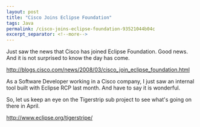 ```yaml
---
layout: post
title: "Cisco Joins Eclipse Foundation"
tags: Java
permalink: /cisco-joins-eclipse-foundation-93521044b04c
excerpt_separator: <!--more-->
---
```

Just saw the news that Cisco has joined Eclipse Foundation. Good news. And it is not surprised to know the day has come.

http://blogs.cisco.com/news/2008/03/cisco_join_eclipse_foundation.html

As a Software Developer working in a Cisco company, I just saw an internal tool built with Eclipse RCP last month. And have to say it is wonderful.

So, let us keep an eye on the Tigerstrip sub project to see what's going on there in April.

http://www.eclipse.org/tigerstripe/
<!--more-->
